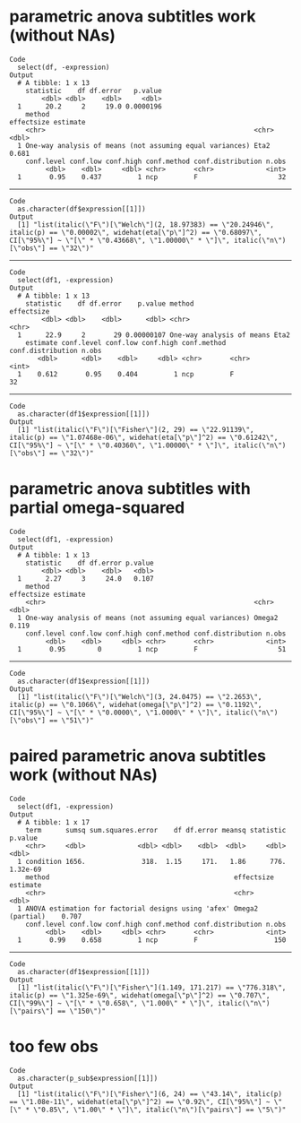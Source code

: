 # parametric anova subtitles work (without NAs)

    Code
      select(df, -expression)
    Output
      # A tibble: 1 x 13
        statistic    df df.error   p.value
            <dbl> <dbl>    <dbl>     <dbl>
      1      20.2     2     19.0 0.0000196
        method                                                   effectsize estimate
        <chr>                                                    <chr>         <dbl>
      1 One-way analysis of means (not assuming equal variances) Eta2          0.681
        conf.level conf.low conf.high conf.method conf.distribution n.obs
             <dbl>    <dbl>     <dbl> <chr>       <chr>             <int>
      1       0.95    0.437         1 ncp         F                    32

---

    Code
      as.character(df$expression[[1]])
    Output
      [1] "list(italic(\"F\")[\"Welch\"](2, 18.97383) == \"20.24946\", italic(p) == \"0.00002\", widehat(eta[\"p\"]^2) == \"0.68097\", CI[\"95%\"] ~ \"[\" * \"0.43668\", \"1.00000\" * \"]\", italic(\"n\")[\"obs\"] == \"32\")"

---

    Code
      select(df1, -expression)
    Output
      # A tibble: 1 x 13
        statistic    df df.error    p.value method                    effectsize
            <dbl> <dbl>    <dbl>      <dbl> <chr>                     <chr>     
      1      22.9     2       29 0.00000107 One-way analysis of means Eta2      
        estimate conf.level conf.low conf.high conf.method conf.distribution n.obs
           <dbl>      <dbl>    <dbl>     <dbl> <chr>       <chr>             <int>
      1    0.612       0.95    0.404         1 ncp         F                    32

---

    Code
      as.character(df1$expression[[1]])
    Output
      [1] "list(italic(\"F\")[\"Fisher\"](2, 29) == \"22.91139\", italic(p) == \"1.07468e-06\", widehat(eta[\"p\"]^2) == \"0.61242\", CI[\"95%\"] ~ \"[\" * \"0.40360\", \"1.00000\" * \"]\", italic(\"n\")[\"obs\"] == \"32\")"

# parametric anova subtitles with partial omega-squared

    Code
      select(df1, -expression)
    Output
      # A tibble: 1 x 13
        statistic    df df.error p.value
            <dbl> <dbl>    <dbl>   <dbl>
      1      2.27     3     24.0   0.107
        method                                                   effectsize estimate
        <chr>                                                    <chr>         <dbl>
      1 One-way analysis of means (not assuming equal variances) Omega2        0.119
        conf.level conf.low conf.high conf.method conf.distribution n.obs
             <dbl>    <dbl>     <dbl> <chr>       <chr>             <int>
      1       0.95        0         1 ncp         F                    51

---

    Code
      as.character(df1$expression[[1]])
    Output
      [1] "list(italic(\"F\")[\"Welch\"](3, 24.0475) == \"2.2653\", italic(p) == \"0.1066\", widehat(omega[\"p\"]^2) == \"0.1192\", CI[\"95%\"] ~ \"[\" * \"0.0000\", \"1.0000\" * \"]\", italic(\"n\")[\"obs\"] == \"51\")"

# paired parametric anova subtitles work (without NAs)

    Code
      select(df1, -expression)
    Output
      # A tibble: 1 x 17
        term      sumsq sum.squares.error    df df.error meansq statistic  p.value
        <chr>     <dbl>             <dbl> <dbl>    <dbl>  <dbl>     <dbl>    <dbl>
      1 condition 1656.              318.  1.15     171.   1.86      776. 1.32e-69
        method                                              effectsize       estimate
        <chr>                                               <chr>               <dbl>
      1 ANOVA estimation for factorial designs using 'afex' Omega2 (partial)    0.707
        conf.level conf.low conf.high conf.method conf.distribution n.obs
             <dbl>    <dbl>     <dbl> <chr>       <chr>             <int>
      1       0.99    0.658         1 ncp         F                   150

---

    Code
      as.character(df1$expression[[1]])
    Output
      [1] "list(italic(\"F\")[\"Fisher\"](1.149, 171.217) == \"776.318\", italic(p) == \"1.325e-69\", widehat(omega[\"p\"]^2) == \"0.707\", CI[\"99%\"] ~ \"[\" * \"0.658\", \"1.000\" * \"]\", italic(\"n\")[\"pairs\"] == \"150\")"

# too few obs

    Code
      as.character(p_sub$expression[[1]])
    Output
      [1] "list(italic(\"F\")[\"Fisher\"](6, 24) == \"43.14\", italic(p) == \"1.08e-11\", widehat(eta[\"p\"]^2) == \"0.92\", CI[\"95%\"] ~ \"[\" * \"0.85\", \"1.00\" * \"]\", italic(\"n\")[\"pairs\"] == \"5\")"

